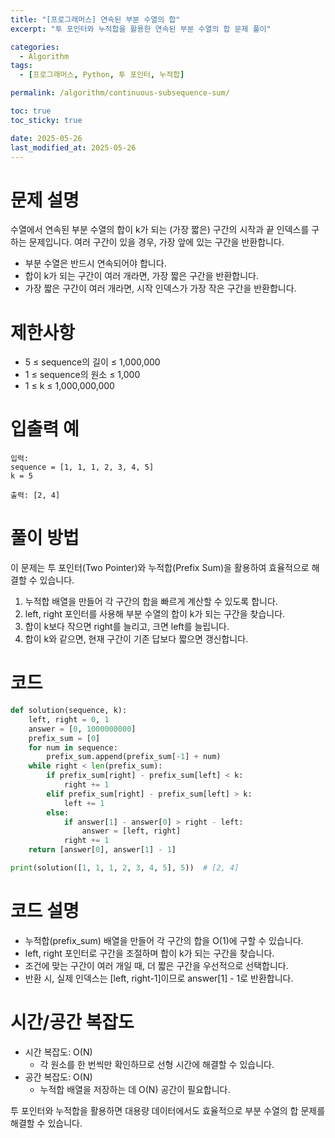 ```yaml
---
title: "[프로그래머스] 연속된 부분 수열의 합"
excerpt: "투 포인터와 누적합을 활용한 연속된 부분 수열의 합 문제 풀이"

categories:
  - Algorithm
tags:
  - [프로그래머스, Python, 투 포인터, 누적합]

permalink: /algorithm/continuous-subsequence-sum/

toc: true
toc_sticky: true

date: 2025-05-26
last_modified_at: 2025-05-26
---
```


# 문제 설명

수열에서 연속된 부분 수열의 합이 k가 되는 (가장 짧은) 구간의 시작과 끝 인덱스를 구하는 문제입니다. 여러 구간이 있을 경우, 가장 앞에 있는 구간을 반환합니다.

- 부분 수열은 반드시 연속되어야 합니다.
- 합이 k가 되는 구간이 여러 개라면, 가장 짧은 구간을 반환합니다.
- 가장 짧은 구간이 여러 개라면, 시작 인덱스가 가장 작은 구간을 반환합니다.

# 제한사항

- 5 ≤ sequence의 길이 ≤ 1,000,000
- 1 ≤ sequence의 원소 ≤ 1,000
- 1 ≤ k ≤ 1,000,000,000

# 입출력 예

```
입력:
sequence = [1, 1, 1, 2, 3, 4, 5]
k = 5

출력: [2, 4]
```

# 풀이 방법

이 문제는 투 포인터(Two Pointer)와 누적합(Prefix Sum)을 활용하여 효율적으로 해결할 수 있습니다. 

1. 누적합 배열을 만들어 각 구간의 합을 빠르게 계산할 수 있도록 합니다.
2. left, right 포인터를 사용해 부분 수열의 합이 k가 되는 구간을 찾습니다.
3. 합이 k보다 작으면 right를 늘리고, 크면 left를 늘립니다.
4. 합이 k와 같으면, 현재 구간이 기존 답보다 짧으면 갱신합니다.

# 코드

```python
def solution(sequence, k):
    left, right = 0, 1
    answer = [0, 1000000000]
    prefix_sum = [0]
    for num in sequence:
        prefix_sum.append(prefix_sum[-1] + num)
    while right < len(prefix_sum):
        if prefix_sum[right] - prefix_sum[left] < k:
            right += 1
        elif prefix_sum[right] - prefix_sum[left] > k:
            left += 1
        else:
            if answer[1] - answer[0] > right - left:
                answer = [left, right]
            right += 1
    return [answer[0], answer[1] - 1]

print(solution([1, 1, 1, 2, 3, 4, 5], 5))  # [2, 4]
```

# 코드 설명

- 누적합(prefix_sum) 배열을 만들어 각 구간의 합을 O(1)에 구할 수 있습니다.
- left, right 포인터로 구간을 조절하며 합이 k가 되는 구간을 찾습니다.
- 조건에 맞는 구간이 여러 개일 때, 더 짧은 구간을 우선적으로 선택합니다.
- 반환 시, 실제 인덱스는 [left, right-1]이므로 answer[1] - 1로 반환합니다.

# 시간/공간 복잡도

- 시간 복잡도: O(N)
  - 각 원소를 한 번씩만 확인하므로 선형 시간에 해결할 수 있습니다.
- 공간 복잡도: O(N)
  - 누적합 배열을 저장하는 데 O(N) 공간이 필요합니다.

투 포인터와 누적합을 활용하면 대용량 데이터에서도 효율적으로 부분 수열의 합 문제를 해결할 수 있습니다. 